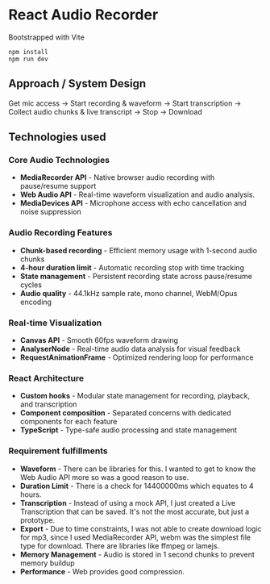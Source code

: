 # React Audio Recorder

Bootstrapped with Vite  

```npm install```  
```npm run dev```

## Approach / System Design
Get mic access -> Start recording & waveform -> Start transcription -> Collect audio chunks & live transcript -> Stop -> Download

## Technologies used

### Core Audio Technologies

- **MediaRecorder API** - Native browser audio recording with pause/resume support
- **Web Audio API** - Real-time waveform visualization and audio analysis.
- **MediaDevices API** - Microphone access with echo cancellation and noise suppression

### Audio Recording Features

- **Chunk-based recording** - Efficient memory usage with 1-second audio chunks
- **4-hour duration limit** - Automatic recording stop with time tracking
- **State management** - Persistent recording state across pause/resume cycles
- **Audio quality** - 44.1kHz sample rate, mono channel, WebM/Opus encoding

### Real-time Visualization

- **Canvas API** - Smooth 60fps waveform drawing
- **AnalyserNode** - Real-time audio data analysis for visual feedback
- **RequestAnimationFrame** - Optimized rendering loop for performance

### React Architecture

- **Custom hooks** - Modular state management for recording, playback, and transcription
- **Component composition** - Separated concerns with dedicated components for each feature
- **TypeScript** - Type-safe audio processing and state management

### Requirement fulfillments

- **Waveform** - There can be libraries for this. I wanted to get to know the Web Audio API more so was a good reason to use.
- **Duration Limit** - There is a check for 14400000ms which equates to 4 hours.
- **Transcription** - Instead of using a mock API, I just created a Live Transcription that can be saved. It's not the most accurate, but just a prototype.
- **Export** - Due to time constraints, I was not able to create download logic for mp3, since I used MediaRecorder API, webm was the simplest file type for download. There are libraries like ffmpeg or lamejs.
- **Memory Management** - Audio is stored in 1 second chunks to prevent memory buildup
- **Performance** - Web provides good compression.
